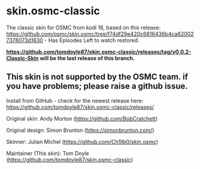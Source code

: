 # skin.osmc-classic

The classic skin for OSMC from kodi 18, based on this release: https://github.com/osmc/skin.osmc/tree/f74df29e420c6816436b4ca620027378073d1630 - Has Episodes Left to watch restored. 

**https://github.com/tomdoyle87/skin.osmc-classic/releases/tag/v0.0.2-Classic-Skin will be the last release of this branch.**

## This skin is not supported by the OSMC team. if you have problems; please raise a github issue.

Install from GitHub  - check for the newest release here: https://github.com/tomdoyle87/skin.osmc-classic/releases/

Original skin: Andy Morton (https://github.com/BobCratchett)

Original design: Simon Brunton (https://simonbrunton.com/)

Skinner: Julian Michel (https://github.com/Ch1llb0/skin.osmc)

Maintainer (This skin): Tom Doyle (https://github.com/tomdoyle87/skin.osmc-classic)
